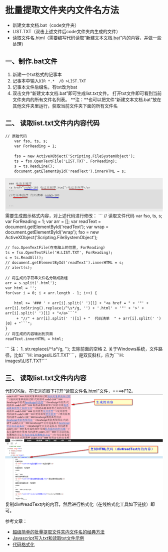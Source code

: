 
# 批量提取文件夹内文件名方法 

- 新建文本文档.bat（code文件夹）
- LIST.TXT（双击上述文件后code文件夹内生成的文件）
- 读取文件名.html（需要编写代码读取“新建文本文档.bat”内的内容，并做一些处理）


## 一、制作.bat文件
1. 新建一个txt格式的记事本
2. 记事本中输入```DIR *.*  /B >LIST.TXT```
3. 记事本文件后缀名，有txt改为bat
4. 双击文件“新建文本文档.bat”即可生成list.txt文件。
打开txt文件即可看到当前文件夹内的所有文件名列表。
**注：**也可以把文件“新建文本文档.bat”放在其他文件夹里运行，获取当前文件夹下面的所有文件名
## 二、 读取list.txt文件内内容代码

```
// 原始代码
    var fso, ts, s;
    var ForReading = 1;

    fso = new ActiveXObject('Scripting.FileSystemObject');
    ts = fso.OpenTextFile('LIST.TXT', ForReading);
    s = ts.ReadLine();
    document.getElementById('readText').innerHTML = s;
```


<img src="images/生成的格式.png" alt="" width="960" />
需要生成图示格式内容，对上述代码进行修改：
```
// 读取文件代码
    var fso, ts, s;
    var ForReading = 1;
    var arr = [];
    var readText = document.getElementById('readText');
    var wrap = document.getElementById('wrap');
    fso = new ActiveXObject('Scripting.FileSystemObject');

    // fso.OpenTextFile(在电脑上的位置, ForReading)
    ts = fso.OpenTextFile('H:LIST.TXT', ForReading);
    s = ts.ReadAll();
    // document.getElementById('readText').innerHTML = s;
    // alert(s);

    // 将生成的字符串文件名分隔成数组
    arr = s.split('.html');
    var html = '';
    for(var i = 0; i < arr.length - 1; i++) {

        html += '### ' + arr[i].split(' ')[1] + "<a href = " + '"' + arr[i].toString().replace(/^\s*/g, '') + '.html' + '"' + '>' + arr[i].split(' ')[1] + "</a>```" 
         + "//" + arr[i].split(' ')[1] + "  代码清单  " + arr[i].split(' ')[0] + "```";
    }
    // 将生成的内容输出到页面
    readText.innerHTML = html;


</script>
```
注：
1. str.replace(/^\s*/g, '');  去除前面的空格
2. 关于Windows系统，文件路径，比如```'H: images\LIST.TXT'```，是双反斜杠，应为```'H: images\\LIST.TXT'```

## 三、 读取list.txt文件内内容
代码OK后，在IE浏览器下打开“读取文件名.html”文件，====>F12。
<img src="images/复制内容.png" alt="" />
复制div#readText内的内容，然后进行格式化（在线格式化工具如下链接）即可。



参考文章：

- <a href="https://wenku.baidu.com/view/a943d50ad5bbfd0a7856734b.html">超级简单的批量提取文件夹内文件名的经典方法</a>
- <a href="http://www.jb51.net/article/46712.htm">Javascript写入txt和读取txt文件示例</a>
- <a href="http://tool.chinaz.com/Tools/jsformat.aspx">代码格式化</a>









